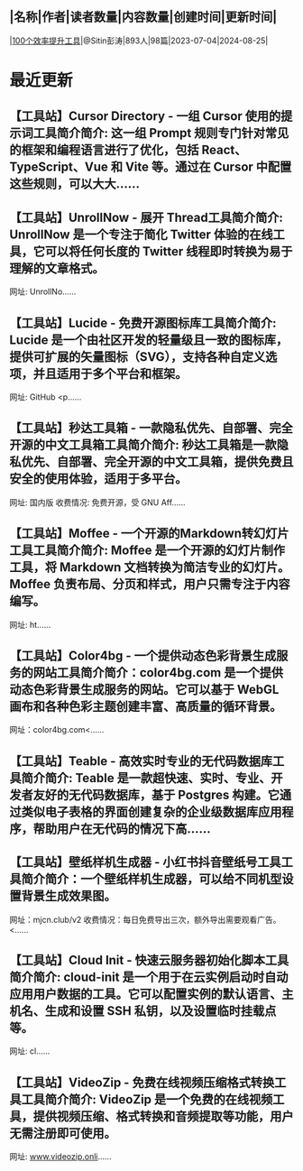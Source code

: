 |名称|作者|读者数量|内容数量|创建时间|更新时间|
---
|[100个效率提升工具](https://xiaobot.net/p/office?refer=0b133df9-27dc-423b-8101-639049001c13)|@Sitin彭涛|893人|98篇|2023-07-04|2024-08-25|

# 最近更新
## 【工具站】Cursor Directory - 一组 Cursor 使用的提示词工具简介简介: 这一组 Prompt 规则专门针对常见的框架和编程语言进行了优化，包括 React、TypeScript、Vue 和 Vite 等。通过在 Cursor 中配置这些规则，可以大大......
## 【工具站】UnrollNow  - 展开 Thread工具简介简介: UnrollNow 是一个专注于简化 Twitter 体验的在线工具，它可以将任何长度的 Twitter 线程即时转换为易于理解的文章格式。
网址: UnrollNo......
## 【工具站】Lucide - 免费开源图标库工具简介简介: Lucide 是一个由社区开发的轻量级且一致的图标库，提供可扩展的矢量图标（SVG），支持各种自定义选项，并且适用于多个平台和框架。
网址: GitHub
<p......
## 【工具站】秒达工具箱 - 一款隐私优先、自部署、完全开源的中文工具箱工具简介简介: 秒达工具箱是一款隐私优先、自部署、完全开源的中文工具箱，提供免费且安全的使用体验，适用于多平台。
网址: 国内版
收费情况: 免费开源，受 GNU Aff......
## 【工具站】Moffee - 一个开源的Markdown转幻灯片工具工具简介简介: Moffee 是一个开源的幻灯片制作工具，将 Markdown 文档转换为简洁专业的幻灯片。Moffee 负责布局、分页和样式，用户只需专注于内容编写。
网址: ht......
## 【工具站】Color4bg - 一个提供动态色彩背景生成服务的网站工具简介简介：color4bg.com 是一个提供动态色彩背景生成服务的网站。它可以基于 WebGL 画布和各种色彩主题创建丰富、高质量的循环背景。
网址：color4bg.com<......
## 【工具站】Teable - 高效实时专业的无代码数据库工具简介简介: Teable 是一款超快速、实时、专业、开发者友好的无代码数据库，基于 Postgres 构建。它通过类似电子表格的界面创建复杂的企业级数据库应用程序，帮助用户在无代码的情况下高......
## 【工具站】壁纸样机生成器 - 小红书抖音壁纸号工具工具简介简介：一个壁纸样机生成器，可以给不同机型设置背景生成效果图。
网址：mjcn.club/v2
收费情况：每日免费导出三次，额外导出需要观看广告。<......
## 【工具站】Cloud Init - 快速云服务器初始化脚本工具简介简介: cloud-init 是一个用于在云实例启动时自动应用用户数据的工具。它可以配置实例的默认语言、主机名、生成和设置 SSH 私钥，以及设置临时挂载点等。
网址: cl......
## 【工具站】VideoZip - 免费在线视频压缩格式转换工具工具简介简介: VideoZip 是一个免费的在线视频工具，提供视频压缩、格式转换和音频提取等功能，用户无需注册即可使用。
网址: www.videozip.onli......

